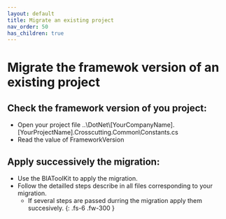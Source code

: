 ```yaml
---
layout: default
title: Migrate an existing project
nav_order: 50
has_children: true
---
```


# Migrate the framewok version of an existing project

## Check the framework version of you project:
* Open your project file ..\DotNet\\[YourCompanyName].[YourProjectName].Crosscutting.Common\Constants.cs
* Read the value of FrameworkVersion

## Apply successively the migration:
* Use the BIAToolKit to apply the migration.
* Follow the detailled steps describe in all files corresponding to your migration.
  * If several steps are passed durring the migration apply them succesively.
{: .fs-6 .fw-300 }